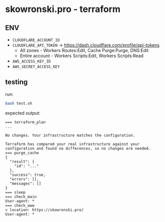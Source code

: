 # skowronski.pro - terraform

## ENV
- `CLOUDFLARE_ACCOUNT_ID`
- `CLOUDFLARE_API_TOKEN` -> https://dash.cloudflare.com/profile/api-tokens
  - All zones - Workers Routes:Edit, Cache Purge:Purge, DNS:Edit
  - Entire account -  Workers Scripts:Edit, Workers Scripts:Read
- `AWS_ACCESS_KEY_ID`
- `AWS_SECRET_ACCESS_KEY`

## testing

run:
```bash
bash test.sh
```

expected output:
```
=== terraform_plan
...

No changes. Your infrastructure matches the configuration.

Terraform has compared your real infrastructure against your configuration and found no differences, so no changes are needed.
=== purge_cache
{
  "result": {
    "id": "..."
  },
  "success": true,
  "errors": [],
  "messages": []
}
=== sleep
=== check_main
User-agent: *
=== check_www
< location: https://skowronski.pro/
User-agent: *
```
